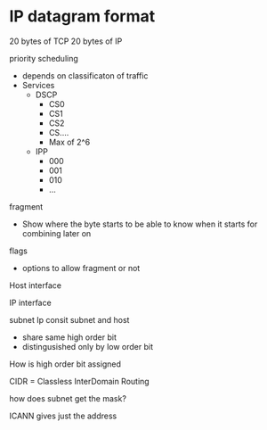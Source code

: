# IP datagram format

20 bytes of TCP
20 bytes of IP

priority scheduling
- depends on classificaton of traffic
- Services
  - DSCP
    - CS0
    - CS1
    - CS2
    - CS....
    - Max of 2^6
  - IPP
    - 000
    - 001
    - 010
    - ...

fragment
- Show where the byte starts to be able to know when it starts for combining later on

flags
- options to allow fragment or not

Host interface

IP interface

subnet
Ip consit subnet and host
- share same high order bit
- distingusished only by low order bit

How is high order bit assigned

CIDR = Classless InterDomain Routing

how does subnet get the mask?

ICANN gives just the address